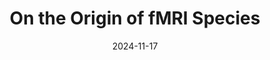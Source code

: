 ---
title: "On the Origin of fMRI Species"
date: 2024-11-17
authors_string: Peter Bandettini and Denis Le Bihan
authors:
   - Peter Bandettini
   - Denis Le Bihan
author_ids:
   - peter_bandettini
journal: 'Journal of Magnetic Resonance Imaging'
volume: 
issue:
pages: 
book_title: ''
publisher: ''
abstract: ""
project_id: 
paper_url: https://onlinelibrary.wiley.com/doi/full/10.1002/jmri.29649
doi: https://doi.org/10.1002/jmri.29649
data_loc: ''
code_loc: ''
file: '/assets/publications//assets/publications/'
file_name: '/assets/publications/'
type: journal_article
pub_str: ' (2024) Journal of Magnetic Resonance Imaging'
layout: publication 
---